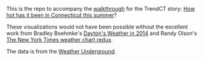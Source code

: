 This is the repo to accompany the [walkthrough](http://trendct.github.io/weather/temperatures.html) for the TrendCT story: [How hot has it been in Connecticut this summer](http://trendct.org/2015/08/24/how-hot-has-it-been-in-connecticut-this-summer)?

These visualizations would not have been possible without the excellent work from Bradley Boehmke's [Dayton's Weather in 2014](https://rpubs.com/bradleyboehmke/weather_graphic) and Randy Olson's [The New York Times weather chart redux](http://www.randalolson.com/2015/08/13/the-new-york-times-weather-chart-redux/).

The data is from the [Weather Underground](http://www.wunderground.com).